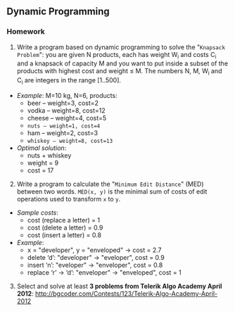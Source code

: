 ## Dynamic Programming
### Homework
1. Write a program based on dynamic programming to solve the "`Knapsack Problem`": you are given N products, each has weight W<sub>i</sub> and costs C<sub>i</sub> and a knapsack of capacity M and you want to put inside a subset of the products with highest cost and weight ≤ M. The numbers N, M, W<sub>i</sub> and C<sub>i</sub> are integers in the range [1..500].
  * _Example_: M=10 kg, N=6, products:
      * beer – weight=3, cost=2
      * vodka – weight=8, cost=12
      * cheese – weight=4, cost=5
      * `nuts – weight=1, cost=4`
      * ham – weight=2, cost=3
      * `whiskey – weight=8, cost=13`
  * _Optimal solution_:
      * nuts + whiskey
      * weight = 9
      * cost = 17

2. Write a program to calculate the "`Minimum Edit Distance`" (MED) between two words. `MED(x, y)` is the minimal sum of costs of edit operations used to transform `x` to `y`.
  * _Sample costs_:
      * cost (replace a letter) = 1
      * cost (delete a letter) = 0.9
      * cost (insert a letter) = 0.8
  * _Example_:
      * x = "developer", y = "enveloped" &rarr; cost = 2.7 
      * delete ‘d’:  "developer" &rarr; "eveloper", cost = 0.9
      * insert ‘n’:  "eveloper" &rarr; "enveloper", cost = 0.8
      * replace ‘r’ &rarr; ‘d’:  "enveloper" &rarr; "enveloped", cost = 1

3. Select and solve at least **3 problems from Telerik Algo Academy April 2012**: http://bgcoder.com/Contests/123/Telerik-Algo-Academy-April-2012
